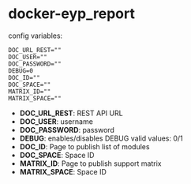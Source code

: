 # docker-eyp_report

config variables:
```
DOC_URL_REST=""
DOC_USER=""
DOC_PASSWORD=""
DEBUG=0
DOC_ID=""
DOC_SPACE=""
MATRIX_ID=""
MATRIX_SPACE=""
```

* **DOC_URL_REST**: REST API URL
* **DOC_USER**: username
* **DOC_PASSWORD**: password
* **DEBUG**: enables/disables DEBUG valid values: 0/1
* **DOC_ID**: Page to publish list of modules
* **DOC_SPACE**: Space ID
* **MATRIX_ID**: Page to publish support matrix
* **MATRIX_SPACE**: Space ID
